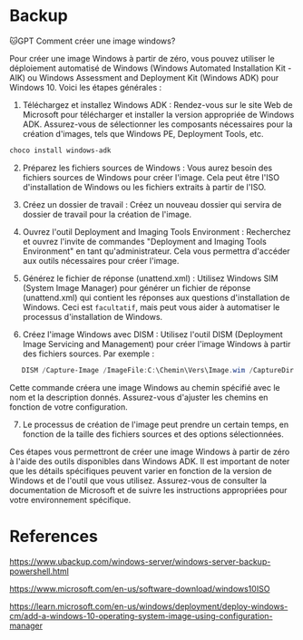 # Backup

:cat:GPT Comment créer une image windows?

Pour créer une image Windows à partir de zéro, vous pouvez utiliser le déploiement automatisé de Windows (Windows Automated Installation Kit - AIK) ou Windows Assessment and Deployment Kit (Windows ADK) pour Windows 10. Voici les étapes générales :

1. Téléchargez et installez Windows ADK : Rendez-vous sur le site Web de Microsoft pour télécharger et installer la version appropriée de Windows ADK. Assurez-vous de sélectionner les composants nécessaires pour la création d'images, tels que Windows PE, Deployment Tools, etc.

```bash
choco install windows-adk
```

2. Préparez les fichiers sources de Windows : Vous aurez besoin des fichiers sources de Windows pour créer l'image. Cela peut être l'ISO d'installation de Windows ou les fichiers extraits à partir de l'ISO.

3. Créez un dossier de travail : Créez un nouveau dossier qui servira de dossier de travail pour la création de l'image.

4. Ouvrez l'outil Deployment and Imaging Tools Environment : Recherchez et ouvrez l'invite de commandes "Deployment and Imaging Tools Environment" en tant qu'administrateur. Cela vous permettra d'accéder aux outils nécessaires pour créer l'image.

5. Générez le fichier de réponse (unattend.xml) : Utilisez Windows SIM (System Image Manager) pour générer un fichier de réponse (unattend.xml) qui contient les réponses aux questions d'installation de Windows. Ceci est `facultatif`, mais peut vous aider à automatiser le processus d'installation de Windows.

6. Créez l'image Windows avec DISM : Utilisez l'outil DISM (Deployment Image Servicing and Management) pour créer l'image Windows à partir des fichiers sources. Par exemple :

```powershell
   DISM /Capture-Image /ImageFile:C:\Chemin\Vers\Image.wim /CaptureDir:C:\Chemin\Vers\FichiersSources /Name:"Nom de l'image" /Description:"Description de l'image" /Compress:Maximum
```

   Cette commande créera une image Windows au chemin spécifié avec le nom et la description donnés. Assurez-vous d'ajuster les chemins en fonction de votre configuration.

7. Le processus de création de l'image peut prendre un certain temps, en fonction de la taille des fichiers sources et des options sélectionnées.

Ces étapes vous permettront de créer une image Windows à partir de zéro à l'aide des outils disponibles dans Windows ADK. Il est important de noter que les détails spécifiques peuvent varier en fonction de la version de Windows et de l'outil que vous utilisez. Assurez-vous de consulter la documentation de Microsoft et de suivre les instructions appropriées pour votre environnement spécifique.


# References

https://www.ubackup.com/windows-server/windows-server-backup-powershell.html

https://www.microsoft.com/en-us/software-download/windows10ISO

https://learn.microsoft.com/en-us/windows/deployment/deploy-windows-cm/add-a-windows-10-operating-system-image-using-configuration-manager
